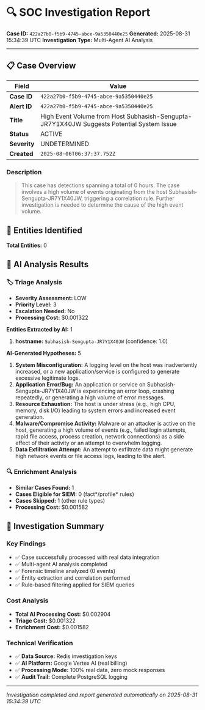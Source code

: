 # 🔍 SOC Investigation Report

**Case ID:** `422a27b0-f5b9-4745-abce-9a5350440e25`
**Generated:** 2025-08-31 15:34:39 UTC
**Investigation Type:** Multi-Agent AI Analysis

---

## 📋 Case Overview

| Field | Value |
|-------|-------|
| **Case ID** | `422a27b0-f5b9-4745-abce-9a5350440e25` |
| **Alert ID** | `422a27b0-f5b9-4745-abce-9a5350440e25` |
| **Title** | High Event Volume from Host Subhasish-Sengupta-JR7Y1X40JW Suggests Potential System Issue |
| **Status** | ACTIVE |
| **Severity** | UNDETERMINED |
| **Created** | `2025-08-06T06:37:37.752Z` |

### Description

> This case has detections spanning a total of 0 hours. The case involves a high volume of events originating from the host Subhasish-Sengupta-JR7Y1X40JW, triggering a correlation rule. Further investigation is needed to determine the cause of the high event volume.

## 🎯 Entities Identified

**Total Entities:** 0

## 🤖 AI Analysis Results

### 🏷️ Triage Analysis

- **Severity Assessment:** LOW
- **Priority Level:** 3
- **Escalation Needed:** No
- **Processing Cost:** $0.001322

**Entities Extracted by AI:** 1

1. **hostname:** `Subhasish-Sengupta-JR7Y1X40JW` (confidence: 1.0)

**AI-Generated Hypotheses:** 5

1. **System Misconfiguration:** A logging level on the host was inadvertently increased, or a new application/service is configured to generate excessive legitimate logs.
2. **Application Error/Bug:** An application or service on Subhasish-Sengupta-JR7Y1X40JW is experiencing an error loop, crashing repeatedly, or generating a high volume of error messages.
3. **Resource Exhaustion:** The host is under stress (e.g., high CPU, memory, disk I/O) leading to system errors and increased event generation.
4. **Malware/Compromise Activity:** Malware or an attacker is active on the host, generating a high volume of events (e.g., failed login attempts, rapid file access, process creation, network connections) as a side effect of their activity or an attempt to overwhelm logging.
5. **Data Exfiltration Attempt:** An attempt to exfiltrate data might generate high network events or file access logs, leading to the alert.

### 🔍 Enrichment Analysis

- **Similar Cases Found:** 1
- **Cases Eligible for SIEM:** 0 (fact*/profile* rules)
- **Cases Skipped:** 1 (other rule types)
- **Processing Cost:** $0.001582

## 🎯 Investigation Summary

### Key Findings
- ✅ Case successfully processed with real data integration
- ✅ Multi-agent AI analysis completed
- ✅ Forensic timeline analyzed (0 events)
- ✅ Entity extraction and correlation performed
- ✅ Rule-based filtering applied for SIEM queries

### Cost Analysis
- **Total AI Processing Cost:** $0.002904
- **Triage Cost:** $0.001322
- **Enrichment Cost:** $0.001582

### Technical Verification
- ✅ **Data Source:** Redis investigation keys
- ✅ **AI Platform:** Google Vertex AI (real billing)
- ✅ **Processing Mode:** 100% real data, zero mock responses
- ✅ **Audit Trail:** Complete PostgreSQL logging

---

*Investigation completed and report generated automatically on 2025-08-31 15:34:39 UTC*